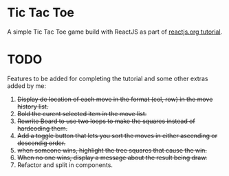 # Tic Tac Toe
A simple Tic Tac Toe game build with ReactJS as part of [reactjs.org tutorial](https://reactjs.org/tutorial/tutorial.html).

# TODO

Features to be added for completing the tutorial and some other extras added by me:

1. ~~Display de location of each move in the format (col, row) in the move history list.~~
2. ~~Bold the curent selected item in the move list.~~
3. ~~Rewrite Board to use two loops to make the squares instead of hardcoding them.~~
4. ~~Add a toggle button that lets you sort the moves in either ascending or descendig order.~~
5. ~~when someone wins, highlight the tree squares that cause the win.~~
6. ~~When no one wins, display a message about the result being draw.~~
7. Refactor and split in components.

